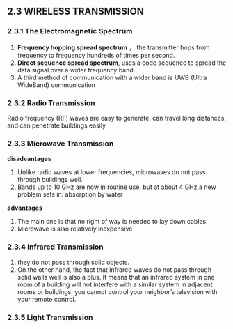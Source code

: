 ## 2.3 WIRELESS TRANSMISSION 

### 2.3.1 The Electromagnetic Spectrum

1. **Frequency hopping  spread spectrum** ， the transmitter hops from frequency to frequency hundreds of times per second.
2. **Direct sequence spread spectrum**, uses a  code sequence to spread the data signal over a wider frequency band.
3. A third method of communication with a wider band is UWB (Ultra WideBand) communication

### 2.3.2 Radio Transmission 

Radio frequency (RF) waves are easy to generate, can travel long distances, and can penetrate buildings easily,

### 2.3.3 Microwave Transmission 

**disadvantages**

1. Unlike radio waves at lower frequencies, microwaves do not pass through buildings well.
2. Bands up to 10 GHz are now in routine use, but at about 4 GHz a new problem sets in: absorption by water

**advantages**

1. The main one is that no right of way is needed to lay down  cables.
2. Microwave is also relatively inexpensive 

### 2.3.4 Infrared Transmission

1. they do not pass through solid objects. 
2. On the other hand, the fact that infrared waves do not pass through solid walls  well is also a plus. It means that an infrared system in one room of a building will  not interfere with a similar system in adjacent rooms or buildings: you cannot control your neighbor’s television with your remote control.

### 2.3.5 Light Transmission 



